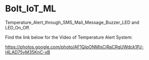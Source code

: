 # Bolt_IoT_ML
Temperature_Alert_through_SMS_Mail_Message_Buzzer_LED and LED_On_Off.

Find the link below for the Video of Temperature Alert System:

https://photos.google.com/photo/AF1QipONMlsCjRaCRgUWdck1PJ-I4LAD75yM35KnC-xB
